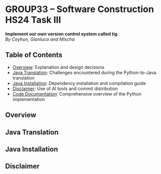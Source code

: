 # GROUP33 – Software Construction HS24 Task III
**Implement our own version control system called tig**\
*By Ceyhun, Gianluca and Mischa*

## Table of Contents
- [Overview](#overview): Explanation and design decisions
- [Java Translation](#java-translation): Challenges encountered during the Python-to-Java translation
- [Java Installation](#java-installation): Dependency installation and compilation guide
- [Disclaimer](#disclaimer): Use of AI tools and commit distribution
- [Code Documentation](#interpreter-documentation): Comprehensive overview of the Python implementation

## Overview

## Java Translation

## Java Installation 

## Disclaimer